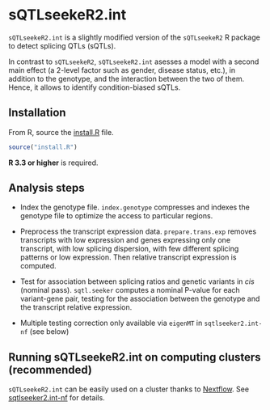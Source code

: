 # sQTLseekeR2.int

`sQTLseekeR2.int` is a slightly modified version of the `sQTLseekeR2` R package to detect splicing QTLs (sQTLs).

In contrast to `sQTLseekeR2`, `sQTLseekeR2.int` asesses a model with a second main effect (a 2-level factor such as gender, disease status, etc.), 
in addition to the genotype, and the interaction between the two of them. Hence, it allows to identify condition-biased sQTLs.

## Installation 

From R, source the [install.R](install.R) file.

```r
source("install.R")
```

**R 3.3 or higher** is required.

## Analysis steps

* Index the genotype file. `index.genotype` compresses and indexes the genotype file to optimize the access to particular regions.

* Preprocess the transcript expression data. `prepare.trans.exp` removes transcripts with low expression and genes expressing only
one transcript, with low splicing dispersion, with few different splicing patterns or low expression.
Then relative transcript expression is computed.

* Test for association between splicing ratios and genetic variants in *cis* (nominal pass). `sqtl.seeker` computes a nominal P-value for
each variant-gene pair, testing for the association between the genotype and the transcript relative expression.

* Multiple testing correction only available via `eigenMT` in `sqtlseeker2.int-nf` (see below)

## Running sQTLseekeR2.int on computing clusters (recommended)

`sQTLseekeR2.int` can be easily used on a cluster thanks to [Nextflow](https://www.nextflow.io). See [sqtlseeker2.int-nf](https://github.com/guigolab/sqtlseeker2.int-nf) for details.

